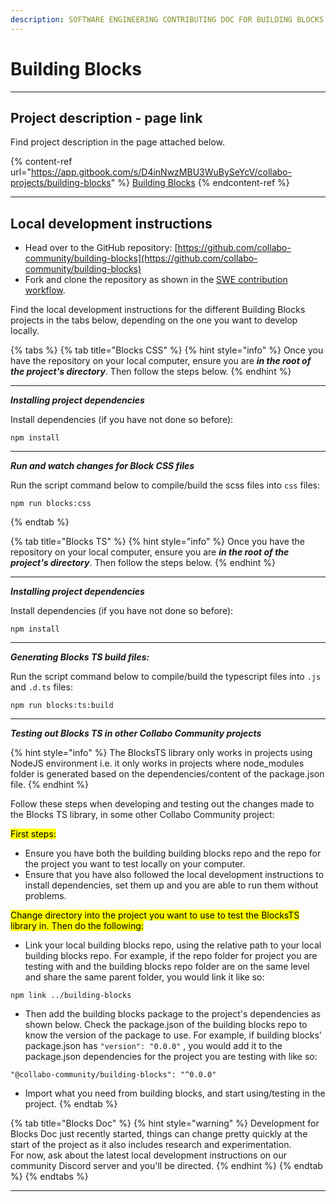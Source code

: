 ```yaml
---
description: SOFTWARE ENGINEERING CONTRIBUTING DOC FOR BUILDING BLOCKS
---
```


# Building Blocks

***

## Project description - page link

Find project description in the page attached below.

{% content-ref url="https://app.gitbook.com/s/D4inNwzMBU3WuBySeYcV/collabo-projects/building-blocks" %}
[Building Blocks](https://app.gitbook.com/s/D4inNwzMBU3WuBySeYcV/collabo-projects/building-blocks)
{% endcontent-ref %}

***

## Local development instructions

* Head over to the GitHub repository: [https://github.com/collabo-community/building-blocks](https://github.com/collabo-community/building-blocks)
* Fork and clone the repository as shown in the [SWE contribution workflow](https://docs.collabocommunity.com/contribute/v/software-engineering/#git-workflow-fork-and-clone-repository).

Find the local development instructions for the different Building Blocks projects in the tabs below, depending on the one you want to develop locally.

{% tabs %}
{% tab title="Blocks CSS" %}
{% hint style="info" %}
Once you have the repository on your local computer, ensure you are _**in the root of the project's directory**_. Then follow the steps below.
{% endhint %}

***

_**Installing project dependencies**_

Install dependencies (if you have not done so before):

```
npm install
```

***

_**Run and watch changes for Block CSS files**_

Run the script command below to compile/build the scss files into `css` files:

```
npm run blocks:css
```
{% endtab %}

{% tab title="Blocks TS" %}
{% hint style="info" %}
Once you have the repository on your local computer, ensure you are _**in the root of the project's directory**_. Then follow the steps below.
{% endhint %}

***

_**Installing project dependencies**_

Install dependencies (if you have not done so before):

```
npm install
```

***

_**Generating Blocks TS build files:**_

Run the script command below to compile/build the typescript files into `.js` and `.d.ts` files:

```
npm run blocks:ts:build
```

***

_**Testing out Blocks TS in other Collabo Community projects**_

{% hint style="info" %}
The BlocksTS library only works in projects using NodeJS environment i.e. it only works in projects where node\_modules folder is generated based on the dependencies/content of the package.json file.
{% endhint %}

Follow these steps when developing and testing out the changes made to the Blocks TS library, in some other Collabo Community project:

<mark style="background-color:yellow;">First steps:</mark>

* Ensure you have both the building building blocks repo and the repo for the project you want to test locally on your computer.
* Ensure that you have also followed the local development instructions to install dependencies, set them up and you are able to run them without problems.

<mark style="background-color:yellow;">Change directory into the project you want to use to test the BlocksTS library in. Then do the following:</mark>

* Link your local building blocks repo, using the relative path to your local building blocks repo. For example, if the repo folder for project you are testing with and the building blocks repo folder are on the same level and share the same parent folder, you would link it like so:

```
npm link ../building-blocks
```

* Then add the building blocks package to the project's dependencies as shown below. Check the package.json of the building blocks repo to know the version of the package to use. For example, if  building blocks' package.json has `"version": "0.0.0"` , you would add it to the package.json dependencies for the project you are testing with like so:

```
"@collabo-community/building-blocks": "^0.0.0"
```

* &#x20;Import what you need from building blocks, and start using/testing in the project.
{% endtab %}

{% tab title="Blocks Doc" %}
{% hint style="warning" %}
Development for Blocks Doc just recently started, things can change pretty quickly at the start of the project as it also includes research and experimentation.\
For now, ask about the latest local development instructions on our community Discord server and you'll be directed.
{% endhint %}
{% endtab %}
{% endtabs %}

***
